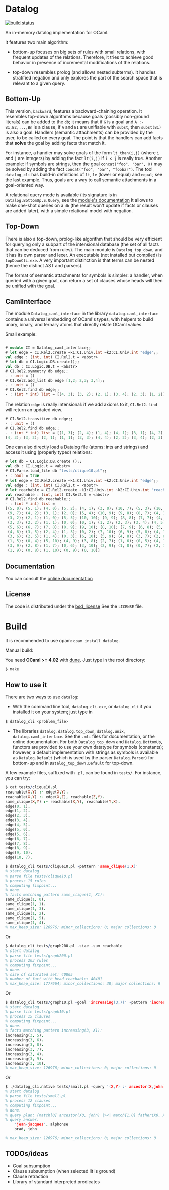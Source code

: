 # Datalog

[![build status](https://travis-ci.org/c-cube/datalog.svg?branch=master "build status")](https://travis-ci.org/c-cube/datalog)

An in-memory datalog implementation for OCaml.

It features two main algorithm:

- bottom-up focuses on big sets of rules with small relations, with frequent
  updates of the relations. Therefore, it tries to achieve good behavior in
  presence of incremental modifications of the relations.

- top-down resembles prolog (and allows nested subterms). It handles
  stratified negation and only explores the part of the search space that
  is relevant to a given query.

## Bottom-Up

This version, `backward`, features a backward-chaining operation. It resembles
top-down algorithms because goals (possibly non-ground literals) can be
added to the `db`; it means that if `G` is a goal and
`A :- B1,B2,...,Bn` is a clause,
if `A` and `B1` are unifiable with `subst`, then `subst(B1)` is also a goal.
Handlers (semantic attachments) can be provided by the user, to be called on
every goal. The point is that the handlers can add facts that **solve** the
goal by adding facts that match it.

For instance, a handler may solve goals of the form `lt_than(i,j)` (where
`i` and `j` are integers) by adding the fact `lt(i,j)` if `i < j` is
really true. Another example: if symbols are strings, then the goal
`concat("foo", "bar", X)` may be solved by adding the fact
`concat("foo", "bar", "foobar")`. The tool `datalog_cli` has build-in
definitions of `lt`, `le` (lower or equal) and `equal`; see the last example.
Thus, goals are a way to call semantic attachments in a goal-oriented way.

A relational query mode is available (its signature is in
`Datalog.BottomUp.S.Query`, see the [module's documentation](http://cedeela.fr/~simon/software/datalog/BottomUp.S.Query.html)
It allows to make one-shot queries on a `db` (the result won't update
if facts or clauses are added later), with a simple relational model
with negation.

## Top-Down

There is also a top-down, prolog-like algorithm that should be very efficient
for querying only a subpart of the intensional database (the set of all
facts that can be deduced from rules). The main module is `Datalog_top_down`,
and it has its own parser and lexer. An executable (not installed but compiled)
is `topDownCli.exe`. A very important distinction is that terms
can be nested (hence the distinct AST and parsers).

The format of semantic attachments for symbols is simpler: a handler, when
queried with a given goal, can return a set of clauses whose heads will
then be unified with the goal.

## CamlInterface

The module `Datalog_caml_interface` in the library `datalog.caml_interface`
contains a universal embedding of OCaml's types,
with helpers to build unary, binary, and ternary atoms that directly relate
OCaml values.

Small example:

```ocaml

# module CI = Datalog_caml_interface;;
# let edge = CI.Rel2.create ~k1:CI.Univ.int ~k2:CI.Univ.int "edge";;
val edge : (int, int) CI.Rel2.t = <abstr>
# let db = CI.Logic.DB.create();;
val db : CI.Logic.DB.t = <abstr>
# CI.Rel2.symmetry db edge;;
- : unit = ()
# CI.Rel2.add_list db edge [1,2; 2,3; 3,4];;
- : unit = ()
# CI.Rel2.find db edge;;
- : (int * int) list = [(4, 3); (3, 2); (2, 1); (3, 4); (2, 3); (1, 2)]
```

The relation `edge` is really intensional: if we add axioms to it,
`CI.Rel2.find` will return an updated view.

```ocaml
# CI.Rel2.transitive db edge;;
- : unit = ()
# CI.Rel2.find db edge;;
- : (int * int) list = [(1, 3); (2, 4); (1, 4); (4, 1); (3, 1); (4, 2);
(4, 3); (3, 2); (2, 1); (1, 1); (3, 3); (4, 4); (2, 2); (3, 4); (2, 3); (1, 2)]
```

One can also directly load a Datalog file (atoms: ints and strings) and access
it using (properly typed) relations:

```ocaml
# let db = CI.Logic.DB.create ();;
val db : CI.Logic.t = <abstr>
# CI.Parse.load_file db "tests/clique10.pl";;
- : bool = true
# let edge = CI.Rel2.create ~k1:CI.Univ.int ~k2:CI.Univ.int "edge";;
val edge : (int, int) CI.Rel2.t = <abstr>
# let reachable = CI.Rel2.create ~k1:CI.Univ.int ~k2:CI.Univ.int "reachable";;
val reachable : (int, int) CI.Rel2.t = <abstr>
# CI.Rel2.find db reachable;;
- : (int * int) list =
[(5, 0); (5, 1); (4, 0); (5, 2); (4, 1); (3, 0); (10, 7); (5, 3); (10, 8);
 (9, 7); (4, 2); (3, 1); (2, 0); (5, 4); (10, 9); (9, 8); (8, 7); (4, 3);
 (3, 2); (2, 1); (1, 0); (5, 5); (10, 10); (9, 9); (8, 8); (7, 7); (4, 4);
 (3, 3); (2, 2); (1, 1); (0, 0); (0, 1); (1, 2); (2, 3); (3, 4); (4, 5);
 (5, 6); (6, 7); (7, 8); (8, 9); (9, 10); (8, 10); (7, 9); (6, 8); (5, 7);
 (4, 6); (3, 5); (2, 4); (1, 3); (0, 2); (7, 10); (6, 9); (5, 8); (4, 7);
 (3, 6); (2, 5); (1, 4); (0, 3); (6, 10); (5, 9); (4, 8); (3, 7); (2, 6);
 (1, 5); (0, 4); (5, 10); (4, 9); (3, 8); (2, 7); (1, 6); (0, 5); (4, 10);
 (3, 9); (2, 8); (1, 7); (0, 6); (3, 10); (2, 9); (1, 8); (0, 7); (2, 10);
 (1, 9); (0, 8); (1, 10); (0, 9); (0, 10)]
 ```

## Documentation

You can consult the [online documentation](http://cedeela.fr/~simon/software/datalog/)

## License

The code is distributed under the [bsd_license](http://opensource.org/licenses/BSD-2-Clause)
See the `LICENSE` file.

Build
=====

It is recommended to use opam: `opam install datalog`.

Manual build:

You need **OCaml >= 4.02** with [dune](https://github.com/ocaml/dune). Just type in the root directory:

```sh
$ make
```

## How to use it

There are two ways to use `datalog`:

- With the command line tool, `datalog_cli.exe`, or `datalog_cli` if you
  installed it on your system; just type in

```sh
$ datalog_cli <problem_file>
```

- The libraries `datalog`, `datalog.top_down`, `datalog.unix`, `datalog.caml_interface`.
  See the `.mli` files for documentation, or the online documentation.
  For both `Datalog_top_down` and `Datalog.BottomUp`, functors are
  provided to use your own datatype for symbols (constants);
  however, a default implementation with strings as symbols is available as
  `Datalog.Default` (which is used by the parser `Datalog.Parser`)
  for bottom-up and in `Datalog_top_down.Default` for top-down.

A few example files, suffixed with `.pl`, can be found in `tests/`. For instance, you
can try:

```prolog
$ cat tests/clique10.pl
reachable(X,Y) :- edge(X,Y).
reachable(X,Y) :- edge(X,Z), reachable(Z,Y).
same_clique(X,Y) :- reachable(X,Y), reachable(Y,X).
edge(0, 1).
edge(1, 2).
edge(2, 3).
edge(3, 4).
edge(4, 5).
edge(5, 0).
edge(5, 6).
edge(6, 7).
edge(7, 8).
edge(8, 9).
edge(9, 10).
edge(10, 7).

$ datalog_cli tests/clique10.pl -pattern 'same_clique(1,X)'
% start datalog
% parse file tests/clique10.pl
% process 15 rules
% computing fixpoint...
% done.
% facts matching pattern same_clique(1, X1):
same_clique(1, 0).
same_clique(1, 1).
same_clique(1, 3).
same_clique(1, 2).
same_clique(1, 5).
same_clique(1, 4).
% max_heap_size: 126976; minor_collections: 0; major collections: 0
```

Or

```prolog
$ datalog_cli tests/graph200.pl -size -sum reachable
% start datalog
% parse file tests/graph200.pl
% process 203 rules
% computing fixpoint...
% done.
% size of saturated set: 40805
% number of fact with head reachable: 40401
% max_heap_size: 1777664; minor_collections: 38; major collections: 9
```

Or

```prolog
$ datalog_cli tests/graph10.pl -goal 'increasing(3,7)' -pattern 'increasing(3,X)'
% start datalog
% parse file tests/graph10.pl
% process 15 clauses
% computing fixpoint...
% done.
% facts matching pattern increasing(3, X1):
increasing(3, 5).
increasing(3, 6).
increasing(3, 8).
increasing(3, 7).
increasing(3, 4).
increasing(3, 9).
increasing(3, 10).
% max_heap_size: 126976; minor_collections: 0; major collections: 0
```

Or

```prolog
$ ./datalog_cli.native tests/small.pl -query '(X,Y) :- ancestor(X,john), father(X,Y), not mother(Y,Z)'
% start datalog
% parse file tests/small.pl
% process 12 clauses
% computing fixpoint...
% done.
% query plan: (match[0] ancestor(X0, john) |><| match[1,0] father(X0, X1)) |> match[2,1] mother(X1, X2)
% query answer:
    'jean-jacques', alphonse
    brad, john

% max_heap_size: 126976; minor_collections: 0; major collections: 0
```

## TODOs/ideas

- Goal subsumption
- Clause subsumption (when selected lit is ground)
- Clause retraction
- Library of standard interpreted predicates
